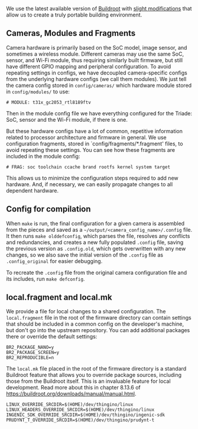 We use the latest available version of [Buildroot][1] with [slight modifications][2] that allow us to create a truly portable building environment.

## Cameras, Modules and Fragments

Camera hardware is primarily based on the SoC model, image sensor, and sometimes a wireless module. Different cameras may use the same SoC, sensor, and Wi-Fi module, thus requiring similarly built firmware, but still have different GPIO mapping and peripheral configuration. To avoid repeating settings in configs, we have decoupled camera-specific configs from the underlying hardware configs (we call them modules). We just tell the camera config stored in `config/cameras/` which hardware module stored in `config/modules/` to use:

```
# MODULE: t31x_gc2053_rtl8189ftv
```

Then in the module config file we have everything configured for the Triade: SoC, sensor and the Wi-Fi module, if there is one.

But these hardware configs have a lot of common, repetitive information related to processor architecture and firmware in general. We use configuration fragments, stored in `config/fragments/*.fragment' files, to avoid repeating these settings. You can see how these fragments are included in the module config:

```
# FRAG: soc toolchain ccache brand rootfs kernel system target
```

This allows us to minimize the configuration steps required to add new hardware. And, if necessary, we can easily propagate changes to all dependent hardware.

## Config for compilation

When `make` is run, the final configuration for a given camera is assembled from the pieces and saved as a `~/output/<camera_config_name>/.config` file. It then runs `make olddefconfig`, which parses the file, resolves any conflicts and redundancies, and creates a new fully populated `.config` file, saving the previous version as `.config.old`, which gets overwritten with any new changes, so we also save the initial version of the `.config` file as `.config_original` for easier debugging.

To recreate the `.config` file from the original camera configuration file and its includes, run `make defconfig`.

## local.fragment and local.mk

We provide a file for local changes to a shared configuration. The `local.fragment` file in the root of the firmware directory can contain settings that should be included in a common config on the developer's machine, but don't go into the upstream repository. You can add additional packages there or override the default settings:

```
BR2_PACKAGE_NANO=y
BR2_PACKAGE_SCREEN=y
BR2_REPRODUCIBLE=n
```

The `local.mk` file placed in the root of the firmware directory is a standard Buildroot feature that allows you to override package sources, including those from the Buildroot itself. This is an invaluable feature for local development. Read more about this in chapter 8.13.6 of <https://buildroot.org/downloads/manual/manual.html>.

```
LINUX_OVERRIDE_SRCDIR=$(HOME)/dev/thingino/linux
LINUX_HEADERS_OVERRIDE_SRCDIR=$(HOME)/dev/thingino/linux
INGENIC_SDK_OVERRIDE_SRCDIR=$(HOME)/dev/thingino/ingenic-sdk
PRUDYNT_T_OVERRIDE_SRCDIR=$(HOME)/dev/thingino/prudynt-t
```

[1]: https://buildroot.org/
[2]: https://github.com/buildroot/buildroot/compare/master...themactep:buildroot:master